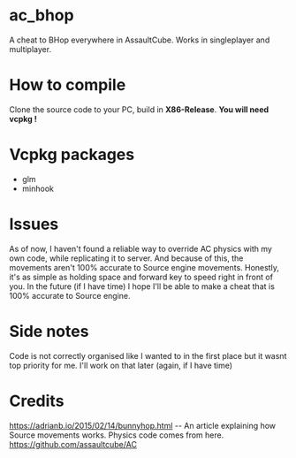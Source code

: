 # ac_bhop

A cheat to BHop everywhere in AssaultCube.
Works in singleplayer and multiplayer.

# How to compile
Clone the source code to your PC, build in **X86-Release**.
**You will need vcpkg !**

# Vcpkg packages
- glm
- minhook

# Issues
As of now, I haven't found a reliable way to override AC physics with my own code, while replicating it to server.
And because of this, the movements aren't 100% accurate to Source engine movements.
Honestly, it's as simple as holding space and forward key to speed right in front of you.
In the future (if I have time) I hope I'll be able to make a cheat that is 100% accurate to Source engine.

# Side notes
Code is not correctly organised like I wanted to in the first place but it wasnt top priority for me.
I'll work on that later (again, if I have time)

# Credits
https://adrianb.io/2015/02/14/bunnyhop.html -- An article explaining how Source movements works. Physics code comes from here.
https://github.com/assaultcube/AC
